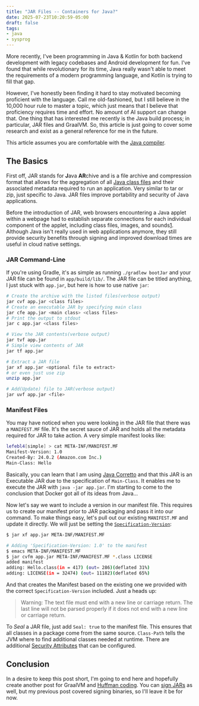 ```yaml
---
title: "JAR Files -- Containers for Java?"
date: 2025-07-23T10:20:59-05:00
draft: false
tags:
- java
- sysprog
---
```


More recently, I've been programming in Java & Kotlin for both backend
development with legacy codebases and Android development for fun. I've found
that while revolutionary for its time, Java really wasn't able to meet the
requirements of a modern programming language, and Kotlin is trying to fill that
gap.

However, I've honestly been finding it hard to stay motivated becoming
proficient with the language. Call me old-fashioned, but I still believe in the
10,000 hour rule to master a topic, which just means that I believe that
proficiency requires time and effort. No amount of AI support can change that.
One thing that has interested me recently is the Java build process; in
particular, JAR files and GraalVM. So, this article is just going to cover some
research and exist as a general reference for me in the future.

This article assumes you are comfortable with the [Java compiler][].

## The Basics

First off, JAR stands for **J**ava **AR**chive and is a file archive and
compression format that allows for the aggregation of all [Java class files][]
and their associated metadata required to run an application. Very similar to
tar or zip, just specific to Java. JAR files improve portability and security of
Java applications.

Before the introduction of JAR, web browsers encountering a Java applet within a
webpage had to establish separate connections for each individual component of
the applet, including class files, images, and sounds[1][What are JAR files].
Although Java isn't really used in web applications anymore, they still provide
security benefits through signing and improved download times are useful in
cloud native settings.

### JAR Command-Line

If you're using Gradle, it's as simple as running `./gradlew bootJar` and your
JAR file can be found in `app/build/lib/`. The JAR file can be titled anything,
I just stuck with `app.jar`, but here is how to use native `jar`:

```bash
# Create the archive with the listed files(verbose output)
jar cvf app.jar <class files>
# Create an executable JAR by specifying main class
jar cfe app.jar <main class> <class files>
# Print the output to stdout
jar c app.jar <class files>

# View the JAR contents(verbose output)
jar tvf app.jar
# Simple view contents of JAR
jar tf app.jar

# Extract a JAR file
jar xf app.jar <optional file to extract>
# or even just use zip
unzip app.jar

# Add(Update) file to JAR(verbose output)
jar uvf app.jar <file>
```

### Manifest Files

You may have noticed when you were looking in the JAR file that there was a
`MANIFEST.MF` file. It's the secret sauce of JAR and holds all the metadata
required for JAR to take action. A very simple manifest looks like:

```bash
lefebl4[simple] > cat META-INF/MANIFEST.MF 
Manifest-Version: 1.0
Created-By: 24.0.2 (Amazon.com Inc.)
Main-Class: Hello
```

Basically, you can learn that I am using [Java Corretto][] and that this JAR is
an Executable JAR due to the specification of `Main-Class`. It enables me to
execute the JAR with `java -jar app.jar`. I'm starting to come to the conclusion
that Docker got all of its ideas from Java...

Now let's say we want to include a version in our manifest file. This requires
us to create our manifest prior to JAR packaging and pass it into our command.
To make things easy, let's pull out our existing `MANIFEST.MF` and update it
directly. We will just be setting the [`Specification-Version`][PackageMan]:

```bash
$ jar xf app.jar META-INF/MANIFEST.MF

# Adding 'Specification-Version: 1.0' to the manifest
$ emacs META-INF/MANIFEST.MF 
$ jar cvfm app.jar META-INF/MANIFEST.MF *.class LICENSE
added manifest
adding: Hello.class(in = 417) (out= 286)(deflated 31%)
adding: LICENSE(in = 32474) (out= 11182)(deflated 65%)
```

And that creates the Manifest based on the existing one we provided with the
correct `Specification-Version` included. Just a heads up:

> Warning: The text file must end with a new line or carriage return. The last
> line will not be parsed properly if it does not end with a new line or
> carriage return.

To *Seal* a JAR file, just add `Seal: true` to the manifest file. This ensures
that all classes in a package come from the same source. `Class-Path` tells the
JVM where to find additional classes needed at runtime. There are additional
[Security Attributes][] that can be configured.

## Conclusion

In a desire to keep this post short, I'm going to end here and hopefully create
another post for GraalVM and [Huffman coding][]. You can [sign JARs][] as well,
but my previous post covered signing binaries, so I'll leave it be for now.

[Huffman coding]: https://en.wikipedia.org/wiki/Huffman_coding
[Java class files]: https://en.wikipedia.org/wiki/Java_class_file
[Java compiler]: https://dev.java/learn/jvm/tools/core/javac/
[Java Corretto]: https://aws.amazon.com/corretto/
[PackageMan]: https://docs.oracle.com/javase/tutorial/deployment/jar/packageman.html
[Security Attributes]: https://docs.oracle.com/javase/tutorial/deployment/jar/secman.html
[sign JARs]: https://docs.oracle.com/javase/tutorial/deployment/jar/signindex.html
[What are JAR Files]: https://medium.com/@youeleven/what-are-jar-files-in-java-7363bcf5380f
